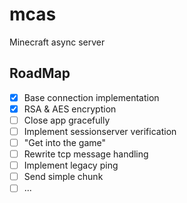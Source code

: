 # mcas
Minecraft async server

## RoadMap

- [x] Base connection implementation
- [x] RSA & AES encryption
- [ ] Close app gracefully
- [ ] Implement sessionserver verification
- [ ] "Get into the game"
- [ ] Rewrite tcp message handling
- [ ] Implement legacy ping
- [ ] Send simple chunk
- [ ] ...